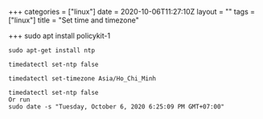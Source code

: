 +++
categories = ["linux"]
date = 2020-10-06T11:27:10Z
layout = ""
tags = ["linux"]
title = "Set time and timezone"

+++
    sudo apt install policykit-1

    sudo apt-get install ntp

    timedatectl set-ntp false

    timedatectl set-timezone Asia/Ho_Chi_Minh

    timedatectl set-ntp false
    Or run
    sudo date -s "Tuesday, October 6, 2020 6:25:09 PM GMT+07:00"